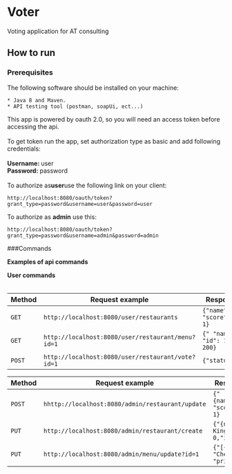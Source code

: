 # Voter
Voting application for AT consulting

How to run 
----------

### Prerequisites

The following software should be installed on your machine:

```
* Java 8 and Maven.
* API testing tool (postman, soapUi, ect...)
```


This app is powered by oauth 2.0, so you will need an access token before accessing the api.<br>
<br>
To get token run the app, set authorization type as basic and add following credentials:<br>
<br>
<b>Username: </b> user<br>
<b>Password: </b> password<br>
<br>
To authorize as<b>user</b>use the following link on your client:


```
http://localhost:8080/oauth/token?grant_type=password&username=user&password=user
```
To authorize as <b>admin</b> use this:
```
http://localhost:8080/oauth/token?grant_type=password&username=admin&password=admin
```


###Commands

**Examples of api commands**

<b>User commands</b><br><br>

Method | Request example | Response example
------ | --------------- | -----------------
`GET`  |  `http://localhost:8080/user/restaurants`  | `{"name":"McDonalds",   "score": 0,  "id": 1}`
`GET`  | `http://localhost:8080/user/restaurant/menu?id=1` | `{" "name": "Rice",   "id": 1,  "price": 200}`
`POST` | `http://localhost:8080/user/restaurant/vote?id=1` | `{"status": OK}`


Method | Request example | Response example  | Request body
------ | --------------- | ----------------- | -----------------
`POST`  | `hhttp://localhost:8080/admin/restaurant/update`  | `{"{name":"McDonalds",   "score": 0,  "id": 1}` | `"name": "McDonaldsUpdated",  "id": 1`
`PUT`   | `http://localhost:8080/admin/restaurant/create`   | `{"{name": "Burger King", "score": 0,"id": 3}`  | `"name": "Burger King"`
`PUT`   | `http://localhost:8080/admin/menu/update?id=1`    | `{"[{ "name": "Cheese",   "price": 200}]`       | `"name": "Cheese",  "id": 4, "price": 200"`


